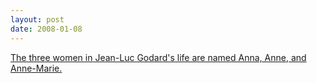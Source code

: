 ```yaml
---
layout: post
date: 2008-01-08
--- 
```


[The three women in Jean-Luc Godard's life are named Anna, Anne, and Anne-Marie.](https://en.wikipedia.org/wiki/Jean-Luc_Godard#Personal_life)

